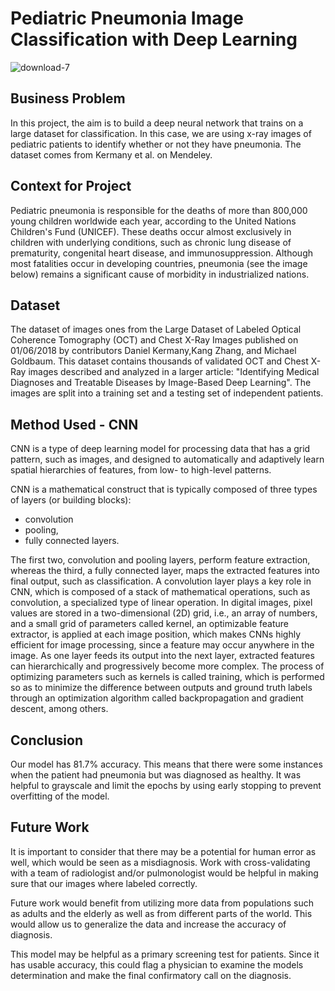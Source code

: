 

# Pediatric Pneumonia Image Classification with Deep Learning
![download-7](https://user-images.githubusercontent.com/74560236/119164663-e393e000-ba19-11eb-9bfe-23d199c1fdf8.png)


## Business Problem

In this project, the aim is to build a deep neural network that trains on a large dataset for classification. In this case, we are using x-ray images of pediatric patients to identify whether or not they have pneumonia. The dataset comes from Kermany et al. on Mendeley.

## Context for Project

Pediatric pneumonia is responsible for the deaths of more than 800,000 young children worldwide each year, according to the United Nations Children's Fund (UNICEF).  These deaths occur almost exclusively in children with underlying conditions, such as chronic lung disease of prematurity, congenital heart disease, and immunosuppression. Although most fatalities occur in developing countries, pneumonia (see the image below) remains a significant cause of morbidity in industrialized nations.

## Dataset

The dataset of images ones from the Large Dataset of Labeled Optical Coherence Tomography (OCT) and Chest X-Ray Images published on 01/06/2018 by contributors Daniel Kermany,Kang Zhang, and Michael Goldbaum. This dataset contains thousands of validated OCT and Chest X-Ray images  described and analyzed in a larger article: "Identifying Medical Diagnoses and Treatable Diseases by Image-Based Deep Learning". The images are split into a training set and a testing set of independent patients.

## Method Used - CNN

CNN is a type of deep learning model for processing data that has a grid pattern, such as images, and designed to automatically and adaptively learn spatial hierarchies of features, from low- to high-level patterns. 

CNN is a mathematical construct that is typically composed of three types of layers (or building blocks): 
- convolution
- pooling,
- fully connected layers. 

The first two, convolution and pooling layers, perform feature extraction, whereas the third, a fully connected layer, maps the extracted features into final output, such as classification. A convolution layer plays a key role in CNN, which is composed of a stack of mathematical operations, such as convolution, a specialized type of linear operation. In digital images, pixel values are stored in a two-dimensional (2D) grid, i.e., an array of numbers, and a small grid of parameters called kernel, an optimizable feature extractor, is applied at each image position, which makes CNNs highly efficient for image processing, since a feature may occur anywhere in the image. As one layer feeds its output into the next layer, extracted features can hierarchically and progressively become more complex. The process of optimizing parameters such as kernels is called training, which is performed so as to minimize the difference between outputs and ground truth labels through an optimization algorithm called backpropagation and gradient descent, among others.

## Conclusion

Our model has 81.7% accuracy. This means that there were some instances when the patient had pneumonia but was diagnosed as healthy. It was helpful to grayscale and limit the epochs by using early stopping to prevent overfitting of the model.

## Future Work

It is important to consider that there may be a potential for human error as well, which would be seen as a misdiagnosis. Work with cross-validating with a team of radiologist and/or pulmonologist would be helpful in making sure that our images where labeled correctly.

Future work would benefit from utilizing more data from populations such as adults and the elderly as well as from different parts of the world. This would allow us to generalize the data and increase the accuracy of diagnosis.

This model may be helpful as a primary screening test for patients. Since it has usable accuracy, this could flag a physician to examine the models determination and make the final confirmatory call on the diagnosis.
